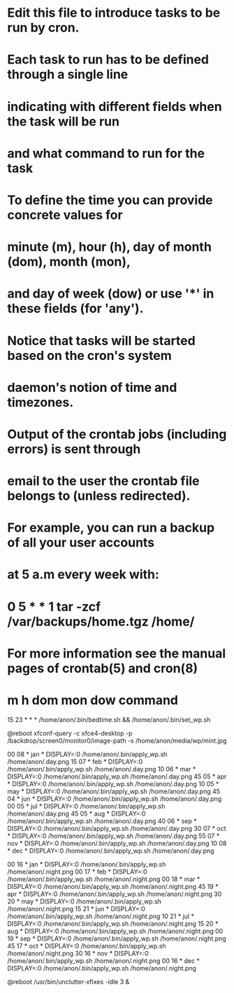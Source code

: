 # Edit this file to introduce tasks to be run by cron.
# 
# Each task to run has to be defined through a single line
# indicating with different fields when the task will be run
# and what command to run for the task
# 
# To define the time you can provide concrete values for
# minute (m), hour (h), day of month (dom), month (mon),
# and day of week (dow) or use '*' in these fields (for 'any').
# 
# Notice that tasks will be started based on the cron's system
# daemon's notion of time and timezones.
# 
# Output of the crontab jobs (including errors) is sent through
# email to the user the crontab file belongs to (unless redirected).
# 
# For example, you can run a backup of all your user accounts
# at 5 a.m every week with:
# 0 5 * * 1 tar -zcf /var/backups/home.tgz /home/
# 
# For more information see the manual pages of crontab(5) and cron(8)
# 
# m h  dom mon dow   command

15 23 * * * /home/anon/.bin/bedtime.sh && /home/anon/.bin/set_wp.sh

@reboot xfconf-query -c xfce4-desktop -p /backdrop/screen0/monitor0/image-path -s /home/anon/media/wp/mint.jpg

00 08 * jan * DISPLAY=:0 /home/anon/.bin/apply_wp.sh /home/anon/.day.png
15 07 * feb * DISPLAY=:0 /home/anon/.bin/apply_wp.sh /home/anon/.day.png
10 06 * mar * DISPLAY=:0 /home/anon/.bin/apply_wp.sh /home/anon/.day.png
45 05 * apr * DISPLAY=:0 /home/anon/.bin/apply_wp.sh /home/anon/.day.png
10 05 * may * DISPLAY=:0 /home/anon/.bin/apply_wp.sh /home/anon/.day.png
45 04 * jun * DISPLAY=:0 /home/anon/.bin/apply_wp.sh /home/anon/.day.png
00 05 * jul * DISPLAY=:0 /home/anon/.bin/apply_wp.sh /home/anon/.day.png
45 05 * aug * DISPLAY=:0 /home/anon/.bin/apply_wp.sh /home/anon/.day.png
40 06 * sep * DISPLAY=:0 /home/anon/.bin/apply_wp.sh /home/anon/.day.png
30 07 * oct * DISPLAY=:0 /home/anon/.bin/apply_wp.sh /home/anon/.day.png
55 07 * nov * DISPLAY=:0 /home/anon/.bin/apply_wp.sh /home/anon/.day.png
10 08 * dec * DISPLAY=:0 /home/anon/.bin/apply_wp.sh /home/anon/.day.png

00 16 * jan * DISPLAY=:0 /home/anon/.bin/apply_wp.sh /home/anon/.night.png
00 17 * feb * DISPLAY=:0 /home/anon/.bin/apply_wp.sh /home/anon/.night.png
00 18 * mar * DISPLAY=:0 /home/anon/.bin/apply_wp.sh /home/anon/.night.png
45 19 * apr * DISPLAY=:0 /home/anon/.bin/apply_wp.sh /home/anon/.night.png
30 20 * may * DISPLAY=:0 /home/anon/.bin/apply_wp.sh /home/anon/.night.png
15 21 * jun * DISPLAY=:0 /home/anon/.bin/apply_wp.sh /home/anon/.night.png
10 21 * jul * DISPLAY=:0 /home/anon/.bin/apply_wp.sh /home/anon/.night.png
15 20 * aug * DISPLAY=:0 /home/anon/.bin/apply_wp.sh /home/anon/.night.png
00 19 * sep * DISPLAY=:0 /home/anon/.bin/apply_wp.sh /home/anon/.night.png
45 17 * oct * DISPLAY=:0 /home/anon/.bin/apply_wp.sh /home/anon/.night.png
30 16 * nov * DISPLAY=:0 /home/anon/.bin/apply_wp.sh /home/anon/.night.png
00 16 * dec * DISPLAY=:0 /home/anon/.bin/apply_wp.sh /home/anon/.night.png


@reboot /usr/bin/unclutter-xfixes -idle 3 &


